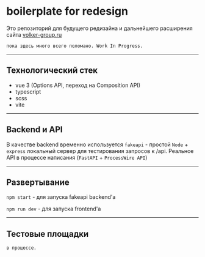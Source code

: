 # boilerplate for redesign

Это репозиторий для будущего редизайна и дальнейшего расширения
сайта [volker-group.ru](https://volker-group.ru)

`пока здесь много всего поломано. Work In Progress.`

___

## Технологический стек

* vue 3 (Options API, переход на Composition API)
* typescript
* scss
* vite

___

## Backend и API

В качестве backend временно используется `fakeapi` - простой `Node` + `express` локальный сервер для
тестирования запросов к /api. Реальное API в процессе написания (`FastAPI` + `ProcessWire API`)

___

## Развертывание

`npm start` - для запуска fakeapi backend'а

`npm run dev` - для запуска frontend'а

___

## Тестовые площадки

`в процессе.`